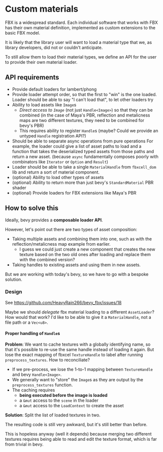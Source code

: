 # Custom materials

FBX is a widespread standard.
Each individual software that works with FBX has their own material definition,
implemented as custom extensions to the basic FBX model.

It is likely that the library user will want to load a material type that we,
as library developers, did not or couldn't anticipate.

To still allow them to load their material types, we define an API
for the user to provide their own material loader.

## API requirements

* Provide default loaders for lambert/phong
* Provide loader attempt order, so that the first to "win" is the one loaded.
  Loader should be able to say "I can't load that", to let other loaders try
* Ability to load assets like `Image`s
  * _Direct access to `Image`_ (not just `Handle<Image>`) so that they
    can be combined (in the case of Maya's PBR, reflection and metalicness
    maps are two different textures, they need to be combined for bevy's PBR)
  * This requires ability to register `Handle`s
    (maybe? Could we provide an untyped `Handle` registration API?)
* Should be able to separate async operations from pure operations
  For example, the loader could give a list of asset paths to load
  and a function that takes the deserialized typed assets from those paths
  and return a new asset.
  (because `async` fundamentally composes poorly with combinators like
  `Iterator` or `Option` and `Result`)
* Loader should be able to take a single `MaterialHandle` from `fbxcell_dom` lib
  and return a sort of material component.
* (optional) Ability to load other types of assets
* (optional) Ability to return more than just bevy's `StandardMaterial` PBR shader
* (optional) Provide loaders for FBX extensions like Maya's PBR

## How to solve this

Ideally, bevy provides a **composable loader API**.

However, let's point out there are two types of asset composition:
* Taking multiple assets and combining them into one,
  such as with the reflection/metalicness map example from earlier.
  * I guess we could just create a new component that creates the new
    texture based on the two old ones after loading and replace them
    with the combined version?
* Taking handles to existing assets and using them in new assets.

But we are working with today's bevy, so we have to go with a bespoke solution.

### Design

See https://github.com/HeavyRain266/bevy_fbx/issues/18

Maybe we should _delegate_ fbx material loading to a different `AssetLoader`?
How would that work? I'd like to be able to give it a `MaterialHandle`,
not a file path or a `Vec<u8>`.

#### Proper handling of `Handle`s

**Problem**: We want to cache textures with a globally identifying name,
so that it's possible to re-use the same handle instead of loading it
again.
But lose the exact mapping of fbxcel `TextureHandle` to label after running
`preprocess_textures`.
How to reconciliate?

- If we pre-process, we lose the 1-to-1 mapping between `TextureHandle` and
  bevy `Handle<Image>`.
- We generally want to "store" the `Image`s as they are output by the
  `preprocess_textures` function.
- The caching requires 
  - **being executed before the image is loaded**
  - a `&mut` access to the `scene` in the loader
  - a `&mut` access to the `LoadContext` to create the asset

**Solution**: Split the list of loaded textures in two.

The resulting code is still very awkward, but it's still better than before.

This is hopeless anyway (well it depends) because merging two different textures
requires being able to read and edit the texture format, which is far from trivial
in bevy.